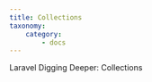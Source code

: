 ```yaml
---
title: Collections
taxonomy:
    category:
        - docs
---
```


Laravel Digging Deeper: Collections